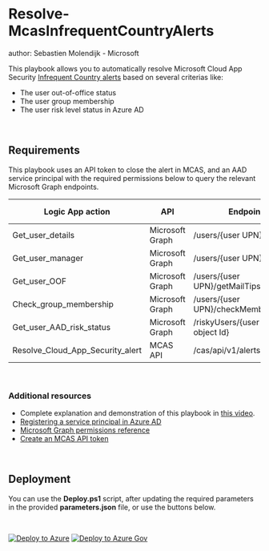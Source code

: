 # Resolve-McasInfrequentCountryAlerts
author: Sebastien Molendijk - Microsoft

This playbook allows you to automatically resolve Microsoft Cloud App Security [Infrequent Country alerts](http://aka.ms/mcasinvestigationguide#activity-from-infrequent-country) based on several criterias like:

* The user out-of-office status
* The user group membership
* The user risk level status in Azure AD

<br>

## Requirements

This playbook uses an API token to close the alert in MCAS, and an AAD service principal with the required permissions below to query the relevant Microsoft Graph endpoints.

|Logic App action|API|Endpoint|AAD Required Permission|
|----------------|---|--------|-----------------------|
|Get_user_details|Microsoft Graph|/users/{user UPN}|User.Read.All|
|Get_user_manager|Microsoft Graph|/users/{user UPN}/manager|User.Read.All|
|Get_user_OOF|Microsoft Graph|/users/{user UPN}/getMailTips|Mail.Read|
|Check_group_membership|Microsoft Graph|/users/{user UPN}/checkMemberGroups|Directory.Read.All|
|Get_user_AAD_risk_status|Microsoft Graph|/riskyUsers/{user AAD object Id}|IdentityRiskyUser.Read.All|
|Resolve_Cloud_App_Security_alert|MCAS API|/cas/api/v1/alerts/resolve/||

<br>

### Additional resources

* Complete explanation and demonstration of this playbook in [this video](https://youtu.be/ql8x4rC6m9A).
* [Registering a service principal in Azure AD](https://docs.microsoft.com/azure/active-directory/develop/howto-create-service-principal-portal#register-an-application-with-azure-ad-and-create-a-service-principal)
* [Microsoft Graph permissions reference](https://docs.microsoft.com/graph/permissions-reference)
* [Create an MCAS API token](https://docs.microsoft.com/cloud-app-security/api-tokens)

<br>

## Deployment

You can use the **Deploy.ps1** script, after updating the required parameters in the provided **parameters.json** file, or use the buttons below.

<br>

[![Deploy to Azure](https://aka.ms/deploytoazurebutton)](https://portal.azure.com/#create/Microsoft.Template/uri/https%3A%2F%2Fraw.githubusercontent.com%2FAzure%2FAzure-Sentinel%2Fmaster%2FPlaybooks%2FResolve-McasInfrequentCountryAlerts%2Fazuredeploy.json)
[![Deploy to Azure Gov](https://aka.ms/deploytoazuregovbutton)](https://portal.azure.us/#create/Microsoft.Template/uri/https%3A%2F%2Fraw.githubusercontent.com%2FAzure%2FAzure-Sentinel%2Fmaster%2FPlaybooks%2FResolve-McasInfrequentCountryAlerts%2Fazuredeploy.json)
